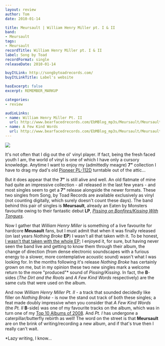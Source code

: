 ```yaml
---
layout: review
author: Tom
date: 2010-01-14

title: Meursault | William Henry Miller pt. I & II
band:
- Meursault
tags:
- Meursault
recordTitle: William Henry Miller pt. I & II
label: Song by Toad
recordFormat: single
releaseDate: 2010-01-14

buyItLink: http://songbytoadrecords.com/
buyItLinkTitle: Label's website

hasExcerpt: false
excerpt: REMEMBER_MARKUP

categories:
- review

audioLinks:
- name: William Henry Miller Pt. II
  url: http://www.bearfacedrecords.com/EbMBlog_mp3s/Meursault/Meursault_WHMII.mp3
- name: A Few Kind Words
  url: http://www.bearfacedrecords.com/EbMBlog_mp3s/Meursault/Meursault_AFewKindWords.mp3
---
```


![](http://eatenbymonsters.files.wordpress.com/2010/01/meursault_whm12.jpg?w=300)

It's not often that I dig out the ol' vinyl player. If fact, being the fresh faced youth I am, the world of vinyl is one of which I have only a cursory knowledge. Anytime I want to enjoy my (admittedly meagre) **7"** collection I have to drag my dad's old [Pioneer PL-112D](http://farm4.static.flickr.com/3560/3320377796_6c0cec9d21.jpg) turntable out of the attic...

But it does appear that the **7"** is still alive and well. An old flatmate of mine had quite an impressive collection - all released in the last few years - and most singles seem to get a **7"** release alongside the newer formats. These two singles from Song, by Toad Records are available exclusively as vinyl (not counting digitally, which surely doesn't count these days). The band behind this pair of singles is **Meursault**, already an Eaten by Monsters favourite owing to their fantastic debut **LP**, [_Pissing on Bonfires/Kissing With Tongues_](/pissing-on-bonfireskissing-with-tongues-meursault/).

Now I gather that *William Henry Miller* is something of a live favourite for hardcore **Meusault** fans, but I must admit that when it was  finally released (on last years _Nothing Broke_ **EP**) I wasn't all that taken with it. To be honest, [I wasn't that taken with the whole EP](/nothing-broke-meursault/); I enjoyed it, for sure, but having never seen the band live and getting to know them through their album, the change of direction (from dense electronic soundscapes with a furious energy to a slower, more contemplative acoustic sound) wasn't what I was looking for. In the months following it's release _Nothing Broke_ has certainly grown on me, but in my opinion these two new singles mark a welcome return to the more "produced"\* sound of _Pissing/Kissing_. In fact, the **B**-sides (_The Dirt and the Roots_ and _A Few Kind Words_ respectively) are the same cuts that were used on the album.

And now _William Henry Miller Pt. II_ - a track that sounded decidedly like filler on _Nothing Broke_ - is now the stand out track of both these singles; a feat made doubly impressive when you consider that _A Few Kind Words_ (the _Pt. II_ **B**-side) was one of my favourite tracks on the album, which was in turn one of my [Top 10 Albums of 2008](http://eatenbymonsters.wordpress.com/2008/12/03/top-10-albums-of-2008/). And _Pt. I_ has undergone a caterpillar/butterfly rebirth as well! The word on the street is that **Meursault** are on the brink of writing/recording a new album, and if that's true then I really can't wait.

\*Lazy writing, I know...
